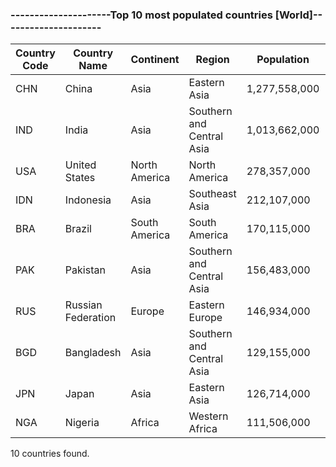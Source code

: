 ### ---------------------Top 10 most populated countries [World]---------------------

| Country Code | Country Name | Continent | Region | Population | Capital |
| --- | --- | --- | --- | --- | --- |
| CHN | China | Asia | Eastern Asia | 1,277,558,000 | Peking |
| IND | India | Asia | Southern and Central Asia | 1,013,662,000 | New Delhi |
| USA | United States | North America | North America | 278,357,000 | Washington |
| IDN | Indonesia | Asia | Southeast Asia | 212,107,000 | Jakarta |
| BRA | Brazil | South America | South America | 170,115,000 | Brasília |
| PAK | Pakistan | Asia | Southern and Central Asia | 156,483,000 | Islamabad |
| RUS | Russian Federation | Europe | Eastern Europe | 146,934,000 | Moscow |
| BGD | Bangladesh | Asia | Southern and Central Asia | 129,155,000 | Dhaka |
| JPN | Japan | Asia | Eastern Asia | 126,714,000 | Tokyo |
| NGA | Nigeria | Africa | Western Africa | 111,506,000 | Abuja |

10 countries found.

